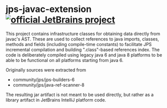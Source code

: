 # jps-javac-extension [![official JetBrains project](http://jb.gg/badges/official.svg)](https://github.com/JetBrains/.github/blob/main/profile/README.md)

This project contains infrastructure classes for obtaining data directly from javac's AST.
These are used to collect references to java imports, classes, methods and fields (including compile-time constants) to facilitate
JPS incremental compilation and building ".class"-based references index.
The code is deliberately compiled using legacy java 6 and java 8 platforms to be able to be functional on all platforms starting from java 6.

Originally sources were extracted from
- community/jps/jps-builders-6
- community/jps/java-ref-scanner-8

The resulting jar artifact is not meant to be used directly, but rather as a library artifact in JetBrains IntelliJ platform code.